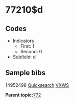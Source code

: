 # 77210$d

## Codes

-   Indicators
    -   First: 1
    -   Second: 0
-   Subfield: d

## Sample bibs

14952498 [Quicksearch](https://search.library.yale.edu/catalog/14952498) [VXWS](http://prodorbis.library.yale.edu:7014/vxws/GetHoldingsService?bibId=14952498)

**Parent topic:**[772](../../tags/772/772.md)

